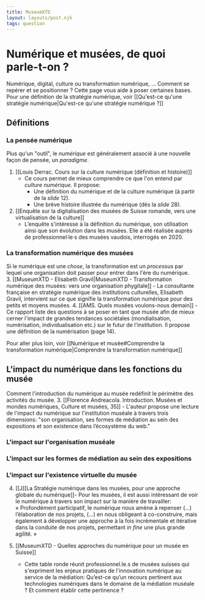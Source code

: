 ```yaml
---
title: MuseumXTD
layout: layouts/post.njk
tags: question
---
```

# Numérique et musées, de quoi parle-t-on ?
Numérique, digital, culture ou transformation numérique, ... Comment se repérer et se positionner ? Cette page vous aide à poser certaines bases.
Pour une définition de la stratégie numérique, voir [[Qu'est-ce qu'une stratégie numérique|Qu'est-ce qu'une stratégie numérique ?]]

## Définitions
### La pensée numérique
Plus qu'un "outil", le *numérique* est généralement associé à une nouvelle façon de pensée, un *paradigme*. 
1. [[Louis Derrac. Cours sur la culture numérique (définition et histoire)]]
	- Ce cours permet de mieux comprendre ce que l'on entend par _culture numérique_. Il propose:
		- Une définition du numérique et de la culture numérique (à partir de la _slide_ 12).
		- Une brève histoire illustrée du numérique (dès la _slide_ 28).
2. [[Enquête sur la digitalisation des musées de Suisse romande, vers une virtualisation de la culture]] 
	- L’enquête s'intéresse à la définition du numérique, son utilisation ainsi que son évolution dans les musées. Elle a été réalisée auprès de professionnel·le·s des musées vaudois, interrogés en 2020. 

### La transformation numérique des musées
Si le numérique est une *chose*, la transformation est un *processus* par lequel une organisation doit passer pour entrer dans l'ère du numérique.  
3. [[MuseumXTD - Elisabeth Gravil|MuseumXTD - Transformation numérique des musées: vers une organisation phygitale]]
	- La consultante française en stratégie numérique des institutions culturelles, Elisabeth Gravil, intervient sur ce que signifie la transformation numérique pour des petits et moyens musées. 
4. [[AMS. Quels musées voulons-nous demain]] 
	- Ce rapport liste des questions à se poser en tant que musée afin de mieux cerner l'impact de grandes tendances sociétales (mondialisation, numérisation, individualisation etc.) sur le futur de l'institution. Il propose une définition de la numérisation (page 14). 

Pour aller plus loin, voir [[Numérique et musée#Comprendre la transformation numérique|Comprendre la transformation numérique]]

## L'impact du numérique dans les fonctions du musée
Comment l'introduction du numérique au musée redéfinit le périmètre des activités du musée. 
3. [[Florence Andreacola. Introduction. Musées et mondes numériques, Culture et musées, 35]]
	- L'auteur propose une lecture de l'impact du numérique sur l'institution muséale à travers trois dimensions: "son organisation, ses formes de médiation au sein des expositions et son existence dans l’écosystème du web." 

### L'impact sur l'organisation muséale

### L'impact sur les formes de médiation au sein des expositions 

### L'impact sur l'existence virtuelle du musée 
4. [[J[[La Stratégie numérique dans les musées, pour une approche globale du numérique]]- Pour les musées, il est aussi intéressant de voir le numérique à travers son impact sur la manière de travailler: « Profondément participatif, le numérique nous amène à repenser (…) l’élaboration de nos projets, (…) en nous obligeant à co-construire, mais également à développer une approche à la fois incrémentale et itérative dans la conduite de nos projets, permettant _in fine_ une plus grande agilité. »

5. [[MuseumXTD - Quelles approches du numérique pour un musée en Suisse]]
	- Cette table ronde réunit professionnel.le.s de musées suisses qui s'expriment les enjeux pratiques de l'innovation numérique au service de la médiation: Qu’est-ce qu’un recours pertinent aux technologies numériques dans le domaine de la médiation muséale ? Et comment établir cette pertinence ?

